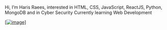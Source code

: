 Hi, I’m Haris Raees, 
interested in HTML, CSS, JavaScript, ReactJS, Python, MongoDB and in Cyber Security
Currently learning Web Development

[[![image](https://github.com/harrisrais/harrisrais/assets/164673586/2531e878-857b-497b-918e-8857e3d8995b)](https://images.app.goo.gl/UQcBv2omTAimcwSb9)]

